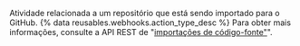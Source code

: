 Atividade relacionada a um repositório que está sendo importado para o GitHub. {% data reusables.webhooks.action_type_desc %} Para obter mais informações, consulte a API REST de "[importações de código-fonte"](/rest/reference/migrations#source-imports)".
